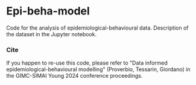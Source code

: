 # Epi-beha-model

Code for the analysis of epidemiological-behavioural data. Description of the dataset in the Jupyter notebook.

### Cite

If you happen to re-use this code, please refer to "Data informed epidemiological-behavioural modelling" (Proverbio, Tessarin, Giordano) in the GIMC-SIMAI Young 2024 conference proceedings.

